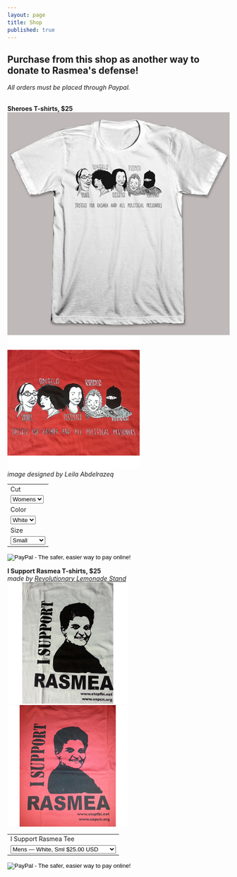 ```yaml
---
layout: page
title: Shop
published: true
---
```


## Purchase from this shop as another way to donate to Rasmea's defense! 
_All orders must be placed through Paypal._

<br>**Sheroes T-shirts, $25**
<img src="/assets/img/Sheroes_White.jpg" alt="Sheroes" style="width: 550px;"/>
<img src="/assets/img/Sheroes_Red.jpg" alt="Sheroes" style="width: 300px;"/>
_<br> image designed by Leila Abdelrazeq_

<form target="paypal" action="https://www.paypal.com/cgi-bin/webscr" method="post">
<input type="hidden" name="cmd" value="_s-xclick">
<input type="hidden" name="hosted_button_id" value="7M4MVYPVL35KQ">
<table>
<tr><td><input type="hidden" name="on0" value="Cut">Cut</td></tr><tr><td><select name="os0">
	<option value="Womens">Womens </option>
	<option value="Mens">Mens </option>
</select> </td></tr>
<tr><td><input type="hidden" name="on1" value="Color">Color</td></tr><tr><td><select name="os1">
	<option value="White">White </option>
	<option value="Red">Red </option>
</select> </td></tr>
<tr><td><input type="hidden" name="on2" value="Size">Size</td></tr><tr><td><select name="os2">
	<option value="Small">Small </option>
	<option value="Medium">Medium </option>
	<option value="Large">Large </option>
	<option value="X-Large">X-Large </option>
	<option value="XX-Large">XX-Large </option>
</select> </td></tr>
</table>
<input type="image" src="https://www.paypalobjects.com/en_US/i/btn/btn_cart_SM.gif" border="0" name="submit" alt="PayPal - The safer, easier way to pay online!">
<img alt="" border="0" src="https://www.paypalobjects.com/en_US/i/scr/pixel.gif" width="1" height="1">
</form>


**I Support Rasmea T-shirts, $25**
_<br> made by [Revolutionary Lemonade Stand](http://www.revolutionarylemonadestand.com/)_
<img src="/assets/img/I_Support_Rasmea_white.jpg" alt="I Support Rasmea" style="width: 275px;"/> <img src="/assets/img/I_Support_Rasmea_red.jpg" alt="I Support Rasmea" style="width: 275px;"/>

<form target="paypal" action="https://www.paypal.com/cgi-bin/webscr" method="post">
<input type="hidden" name="cmd" value="_s-xclick">
<input type="hidden" name="hosted_button_id" value="6L6M7ZT38QHQE">
<table>
<tr><td><input type="hidden" name="on0" value="I Support Rasmea Tee">I Support Rasmea Tee</td></tr><tr><td><select name="os0">
	<option value="Mens — White, Sml">Mens — White, Sml $25.00 USD</option>
	<option value="Mens — White, Med">Mens — White, Med $25.00 USD</option>
	<option value="Mens — White, Lrg">Mens — White, Lrg $25.00 USD</option>
	<option value="Mens — White, XL">Mens — White, XL $25.00 USD</option>
	<option value="Mens — White, XXL">Mens — White, XXL $25.00 USD</option>
	<option value="Mens, Red, Sml">Mens — Red, Sml $25.00 USD</option>
	<option value="Mens, Red, Med">Mens — Red, Med $25.00 USD</option>
	<option value="Mens, Red, Lrg">Mens — Red, Lrg $25.00 USD</option>
	<option value="Mens, Red, XL">Mens — Red, XL $25.00 USD</option>
	<option value="Mens, Red, XXL">Mens — Red, XXL $25.00 USD</option>
     <option value="Womens, White, Sml">Womens — White, Sml $25.00 USD</option>
	<option value="Womens, White, Med">Womens — White, Med $25.00 USD</option>
	<option value="Womens, White, Lrg">Womens — White, Lrg $25.00 USD</option>
	<option value="Womens, White, XL">Womens — White, XL $25.00 USD</option>
	<option value="Womens, White, XXL">Womens — White, XXL $25.00 USD</option>
    <option value="Womens, Red, Sml">Womens — Red, Sml $25.00 USD</option>
	<option value="Womens, Red, Med">Womens — Red, Med $25.00 USD</option>
	<option value="Womens, Red, Lrg">Womens — Red, Lrg $25.00 USD</option>
	<option value="Womens, Red, XL">Womens — Red, XL $25.00 USD</option>
	<option value="Womens, Red, XXL">Womens — Red, XXL $25.00 USD</option>
</select> </td></tr>
</table>
<input type="hidden" name="currency_code" value="USD">
<input type="image" src="https://www.paypalobjects.com/en_US/i/btn/btn_cart_SM.gif" border="0" name="submit" alt="PayPal - The safer, easier way to pay online!">
<img alt="" border="0" src="https://www.paypalobjects.com/en_US/i/scr/pixel.gif" width="1" height="1">
</form>